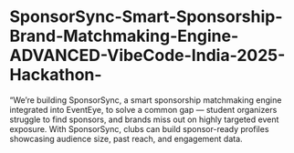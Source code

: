 # SponsorSync-Smart-Sponsorship-Brand-Matchmaking-Engine-ADVANCED-VibeCode-India-2025-Hackathon-
“We’re building SponsorSync, a smart sponsorship matchmaking engine integrated into EventEye, to solve a common gap — student organizers struggle to find sponsors, and brands miss out on highly targeted event exposure. With SponsorSync, clubs can build sponsor-ready profiles showcasing audience size, past reach, and engagement data.
